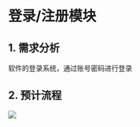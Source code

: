# 登录/注册模块

## 1. 需求分析

软件的登录系统，通过账号密码进行登录



## 2. 预计流程

![](D:\neu-secend-hand-market-website\二手网站计划书\项目功能设计书.assets\登录流程图.png)

